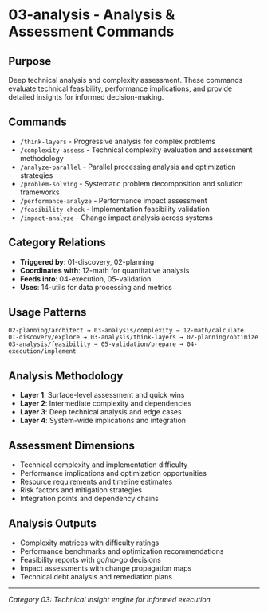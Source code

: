 # 03-analysis - Analysis & Assessment Commands

## Purpose
Deep technical analysis and complexity assessment. These commands evaluate technical feasibility, performance implications, and provide detailed insights for informed decision-making.

## Commands
- `/think-layers` - Progressive analysis for complex problems
- `/complexity-assess` - Technical complexity evaluation and assessment methodology
- `/analyze-parallel` - Parallel processing analysis and optimization strategies
- `/problem-solving` - Systematic problem decomposition and solution frameworks
- `/performance-analyze` - Performance impact assessment
- `/feasibility-check` - Implementation feasibility validation
- `/impact-analyze` - Change impact analysis across systems

## Category Relations
- **Triggered by**: 01-discovery, 02-planning
- **Coordinates with**: 12-math for quantitative analysis
- **Feeds into**: 04-execution, 05-validation
- **Uses**: 14-utils for data processing and metrics

## Usage Patterns
```
02-planning/architect → 03-analysis/complexity → 12-math/calculate
01-discovery/explore → 03-analysis/think-layers → 02-planning/optimize
03-analysis/feasibility → 05-validation/prepare → 04-execution/implement
```

## Analysis Methodology
- **Layer 1**: Surface-level assessment and quick wins
- **Layer 2**: Intermediate complexity and dependencies
- **Layer 3**: Deep technical analysis and edge cases
- **Layer 4**: System-wide implications and integration

## Assessment Dimensions
- Technical complexity and implementation difficulty
- Performance implications and optimization opportunities
- Resource requirements and timeline estimates
- Risk factors and mitigation strategies
- Integration points and dependency chains

## Analysis Outputs
- Complexity matrices with difficulty ratings
- Performance benchmarks and optimization recommendations
- Feasibility reports with go/no-go decisions
- Impact assessments with change propagation maps
- Technical debt analysis and remediation plans

---
*Category 03: Technical insight engine for informed execution*